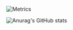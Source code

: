 <!-- If you're using "master" as default branch -->
![Metrics](https://github.com/my-github-user/JoelSchecheleski/blob/master/github-metrics.svg)

![Anurag's GitHub stats](https://github-readme-stats.vercel.app/api?username=anuraghazra&show_icons=true&theme=radical)
